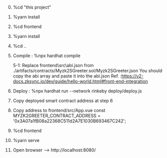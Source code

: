 0. %cd "this project"

1. %yarn install

2. %cd frontend

3. %yarn install

4. %cd ..

5. Compile : 
   %npx hardhat compile
   >> 
   5-1:
   Replace frontend\src\abi.json from ./artifacts/contracts/Myzk2SGreeter.sol/Myzk2SGreeter.json
   You should copy the abi array and paste it into the abi.json
   Ref. :https://v2-docs.zksync.io/dev/guide/hello-world.html#front-end-integration

6. Deploy :
   %npx hardhat run --network rinkeby deploy/deploy.js

7. Copy deployed smart contract address at step 6

8. Copy address to frontend/src/App.vue
      const MYZK2GREETER_CONTRACT_ADDRESS = '0x3A07a1fB08a22368C511d2A7E1030B693467C242';

9. %cd frontend

10. %yarn serve

11. Open browser --> http://localhost:8080/ 